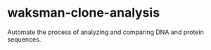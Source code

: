 # waksman-clone-analysis
Automate the process of analyzing and comparing DNA and protein sequences.
